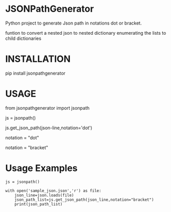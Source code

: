 # JSONPathGenerator
  Python project to generate Json path in notations dot or bracket.

  funtion to convert a nested json to nested dictionary enumerating the lists to child dictionaries

# INSTALLATION
      
   pip install jsonpathgenerator

# USAGE

   from jsonpathgenerator import jsonpath
   
   js = jsonpath()

   js.get_json_path(json-line,notation='dot')

   notation = "dot"

   notation = "bracket"


# Usage Examples


    js = jsonpath()

    with open('sample_json.json','r') as file:
        json_line=json.loads(file)
        json_path_list=js.get_json_path(json_line,notation="bracket")
        print(json_path_list)





